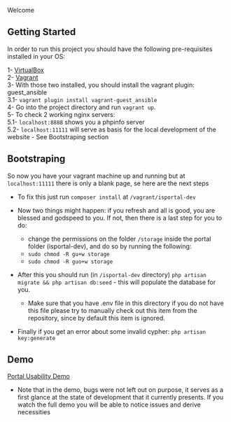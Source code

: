  Welcome

## Getting Started

In order to run this project you should have the following pre-requisites installed in your OS:

1- [VirtualBox](https://www.virtualbox.org/)  
2- [Vagrant](https://www.vagrantup.com/)  
3- With those two installed, you should install the vagrant plugin: guest_ansible  
    3.1- `vagrant plugin install vagrant-guest_ansible`  
    4- Go into the project directory and run `vagrant up`.  
5- To check 2 working nginx servers:   
    5.1- `localhost:8888` shows you a phpinfo server  
    5.2- `localhost:11111` will serve as basis for the local development of the website - See Bootstraping section

## Bootstraping

So now you have your vagrant machine up and running but at `localhost:11111` there is only a blank page, se here are the next steps

* To fix this just run `composer install` at `/vagrant/isportal-dev`

* Now two things might happen: if you refresh and all is good, you are blessed and godspeed to you. If not, then there is a last step for you to do:
    * change the permissions on the folder `/storage` inside the portal folder (isportal-dev), and do so by running the following:
    * `sudo chmod -R gu+w storage`
    * `sudo chmod -R guo+w storage`

* After this you should run (in `/isportal-dev` directory)  `php artisan migrate && php artisan db:seed` - this will populate the database for you.
    * Make sure that you have .env file in this directory if you do not have this file please try to manually check out this item from the repository, since by default this item is ignored.

* Finally if you get an error about some invalid cypher: `php artisan key:generate`

## Demo

[Portal Usability Demo](https://youtu.be/ykNUC7Uw4kk)

* Note that in the demo, bugs were not left out on purpose, it serves as a first glance at the state of development that it currently presents. If you watch the full demo you will be able to notice issues and derive necessities  
